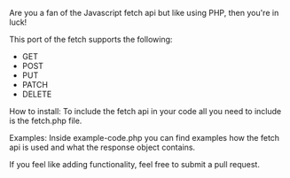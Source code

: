 Are you a fan of the Javascript fetch api but like using PHP, then you're in luck!

This port of the fetch supports the following:
- GET
- POST
- PUT
- PATCH
- DELETE

How to install:
To include the fetch api in your code all you need to include is the fetch.php file.

Examples:
Inside example-code.php you can find examples how the fetch api is used and what the response object contains.

If you feel like adding functionality, feel free to submit a pull request.

